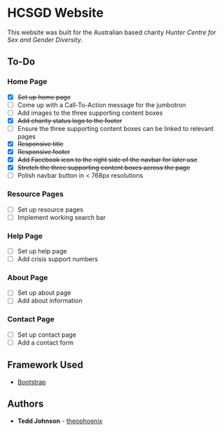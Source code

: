 # HCSGD Website

This website was built for the Australian based charity _Hunter Centre for Sex and Gender Diversity_.

## To-Do

### Home Page

- [x] ~~Set up home page~~
- [ ] Come up with a Call-To-Action message for the jumbotron
- [ ] Add images to the three supporting content boxes
- [x] ~~Add charity status logo to the footer~~
- [ ] Ensure the three supporting content boxes can be linked to relevant pages
- [x] ~~Responsive title~~
- [x] ~~Responsive footer~~
- [x] ~~Add Facebook icon to the right side of the navbar for later use~~
- [x] ~~Stretch the three supporting content boxes across the page~~
- [ ] Polish navbar button in < 768px resolutions

### Resource Pages

- [ ] Set up resource pages
- [ ] Implement working search bar

### Help Page

- [ ] Set up help page
- [ ] Add crisis support numbers

### About Page

- [ ] Set up about page
- [ ] Add about information

### Contact Page

- [ ] Set up contact page
- [ ] Add a contact form

## Framework Used

* [Bootstrap](https://getbootstrap.com/)

## Authors

* **Tedd Johnson** - [theophoenix](https://github.com/theophoenix)